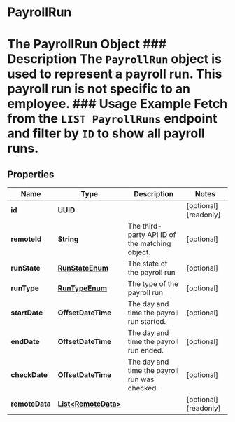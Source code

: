 

# PayrollRun

# The PayrollRun Object ### Description The `PayrollRun` object is used to represent a payroll run. This payroll run is not specific to an employee.  ### Usage Example Fetch from the `LIST PayrollRuns` endpoint and filter by `ID` to show all payroll runs.

## Properties

Name | Type | Description | Notes
------------ | ------------- | ------------- | -------------
**id** | **UUID** |  |  [optional] [readonly]
**remoteId** | **String** | The third-party API ID of the matching object. |  [optional]
**runState** | [**RunStateEnum**](RunStateEnum.md) | The state of the payroll run |  [optional]
**runType** | [**RunTypeEnum**](RunTypeEnum.md) | The type of the payroll run |  [optional]
**startDate** | **OffsetDateTime** | The day and time the payroll run started. |  [optional]
**endDate** | **OffsetDateTime** | The day and time the payroll run ended. |  [optional]
**checkDate** | **OffsetDateTime** | The day and time the payroll run was checked. |  [optional]
**remoteData** | [**List&lt;RemoteData&gt;**](RemoteData.md) |  |  [optional] [readonly]



